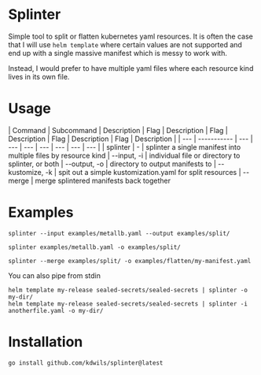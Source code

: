 # Splinter

Simple tool to split or flatten kubernetes yaml resources. It is often the case that I will use `helm template` where certain values are not supported and end up with a single massive manifest which is messy to work with. 

Instead, I would prefer to have multiple yaml files where each resource kind lives in its own file.

# Usage
| Command | Subcommand | Description | Flag | Description | Flag | Description | Flag | Description | Flag | Description |
| --- | ----------- | --- | --- | --- | --- | --- | --- | --- |
| splinter | - | splinter a single manifest into multiple files by resource kind | --input, -i | individual file or directory to splinter, or both  | --output, -o | directory to output manifests to | --kustomize, -k | spit out a simple kustomization.yaml for split resources | --merge | merge splintered manifests back together


# Examples

```
splinter --input examples/metallb.yaml --output examples/split/
```

```
splinter examples/metallb.yaml -o examples/split/
```

```
splinter --merge examples/split/ -o examples/flatten/my-manifest.yaml
```

You can also pipe from stdin

```
helm template my-release sealed-secrets/sealed-secrets | splinter -o my-dir/
helm template my-release sealed-secrets/sealed-secrets | splinter -i anotherfile.yaml -o my-dir/
````

# Installation

`go install github.com/kdwils/splinter@latest`

